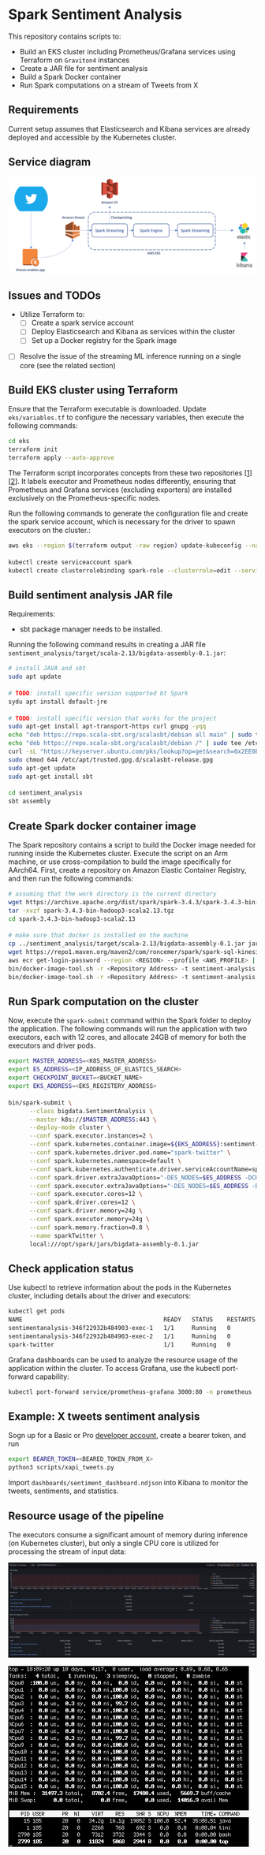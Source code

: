 # Spark Sentiment Analysis

This repository contains scripts to:

- Build an EKS cluster including Prometheus/Grafana services using Terraform on `Graviton4` instances
- Create a JAR file for sentiment analysis
- Build a Spark Docker container
- Run Spark computations on a stream of Tweets from X

## Requirements

Current setup assumes that Elasticsearch and Kibana services are already deployed and accessible by the Kubernetes cluster.

## Service diagram

![spark sentiment analysis](images/spark-streaming.png "spark sentiment analysis")

## Issues and TODOs

- Utilize Terraform to:
  - [ ] Create a spark service account
  - [ ] Deploy Elasticsearch and Kibana as services within the cluster
  - [ ] Set up a Docker registry for the Spark image
  
- [ ] Resolve the issue of the streaming ML inference running on a single core (see the related section)

## Build EKS cluster using Terraform

Ensure that the Terraform executable is downloaded. Update `eks/variables.tf` to configure the necessary variables, then execute the following commands:

```bash
cd eks
terraform init
terraform apply --auto-approve
```

The Terraform script incorporates concepts from these two repositories [[1](https://github.com/hashicorp/learn-terraform-provision-eks-cluster)][[2](https://github.com/DNXLabs/terraform-aws-eks-grafana-prometheus)]. It labels executor and Prometheus nodes differently, ensuring that Prometheus and Grafana services (excluding exporters) are installed exclusively on the Prometheus-specific nodes.

Run the following commands to generate the configuration file and create the spark service account, which is necessary for the driver to spawn executors on the cluster.:

```bash
aws eks --region $(terraform output -raw region) update-kubeconfig --name $(terraform output -raw cluster_name) --profile <AWS_PROFILE_NAME>

kubectl create serviceaccount spark
kubectl create clusterrolebinding spark-role --clusterrole=edit --serviceaccount=default:spark --namespace=default
```

## Build sentiment analysis JAR file

Requirements:

- sbt package manager needs to be installed.

Running the following command results in creating a JAR file `sentiment_analysis/target/scala-2.13/bigdata-assembly-0.1.jar`:

```bash
# install JAVA and sbt
sudo apt update

# TODO: install specific version supported bt Spark
sydu apt install default-jre

# TODO: install specific version that works for the project
sudo apt-get install apt-transport-https curl gnupg -yqq
echo "deb https://repo.scala-sbt.org/scalasbt/debian all main" | sudo tee /etc/apt/sources.list.d/sbt.list
echo "deb https://repo.scala-sbt.org/scalasbt/debian /" | sudo tee /etc/apt/sources.list.d/sbt_old.list
curl -sL "https://keyserver.ubuntu.com/pks/lookup?op=get&search=0x2EE0EA64E40A89B84B2DF73499E82A75642AC823" | sudo -H gpg --no-default-keyring --keyring gnupg-ring:/etc/apt/trusted.gpg.d/scalasbt-release.gpg --import
sudo chmod 644 /etc/apt/trusted.gpg.d/scalasbt-release.gpg
sudo apt-get update
sudo apt-get install sbt

cd sentiment_analysis
sbt assembly
```

## Create Spark docker container image

The Spark repository contains a script to build the Docker image needed for running inside the Kubernetes cluster. Execute the script on an Arm machine, or use cross-compilation to build the image specifically for AArch64. First, create a repository on Amazon Elastic Container Registry, and then run the following commands:

```bash
# assuming that the work directory is the current directory
wget https://archive.apache.org/dist/spark/spark-3.4.3/spark-3.4.3-bin-hadoop3-scala2.13.tgz
tar -xvzf spark-3.4.3-bin-hadoop3-scala2.13.tgz
cd spark-3.4.3-bin-hadoop3-scala2.13

# make sure that docker is installed on the machine
cp ../sentiment_analysis/target/scala-2.13/bigdata-assembly-0.1.jar jars/
wget https://repo1.maven.org/maven2/com/roncemer/spark/spark-sql-kinesis_2.13/1.2.3_spark-3.2/spark-sql-kinesis_2.13-1.2.3_spark-3.2.jar -P jars/
aws ecr get-login-password --region <REGION> --profile <AWS_PROFILE> | docker login --username AWS --password-stdin <ECR_ADDRESS>
bin/docker-image-tool.sh -r <Repository Address> -t sentiment-analysis build
bin/docker-image-tool.sh -r <Repository Address> -t sentiment-analysis push
```

## Run Spark computation on the cluster

Now, execute the `spark-submit` command within the Spark folder to deploy the application. The following commands will run the application with two executors, each with 12 cores, and allocate 24GB of memory for both the executors and driver pods.

```bash
export MASTER_ADDRESS=<K8S_MASTER_ADDRESS>
export ES_ADDRESS=<IP_ADDRESS_OF_ELASTICS_SEARCH>
export CHECKPOINT_BUCKET=<BUCKET_NAME>
export EKS_ADDRESS=<EKS_REGISTERY_ADDRESS>

bin/spark-submit \
      --class bigdata.SentimentAnalysis \
      --master k8s://$MASTER_ADDRESS:443 \
      --deploy-mode cluster \
      --conf spark.executor.instances=2 \
      --conf spark.kubernetes.container.image=${EKS_ADDRESS}:sentiment-analysis \
      --conf spark.kubernetes.driver.pod.name="spark-twitter" \
      --conf spark.kubernetes.namespace=default \
      --conf spark.kubernetes.authenticate.driver.serviceAccountName=spark \
      --conf spark.driver.extraJavaOptions="-DES_NODES=$ES_ADDRESS -DCHECKPOINT_LOCATION=s3a://$CHECKPOINT_BUCKET/checkpoints/" \
      --conf spark.executor.extraJavaOptions="-DES_NODES=$ES_ADDRESS -DCHECKPOINT_LOCATION=s3a://$CHECKPOINT_BUCKET/checkpoints/" \
      --conf spark.executor.cores=12 \
      --conf spark.driver.cores=12 \
      --conf spark.driver.memory=24g \
      --conf spark.executor.memory=24g \
      --conf spark.memory.fraction=0.8 \
      --name sparkTwitter \
      local:///opt/spark/jars/bigdata-assembly-0.1.jar
```

## Check application status

Use kubectl to retrieve information about the pods in the Kubernetes cluster, including details about the driver and executors:

```bash
kubectl get pods
NAME                                        READY   STATUS    RESTARTS   AGE
sentimentanalysis-346f22932b484903-exec-1   1/1     Running   0          7h52m
sentimentanalysis-346f22932b484903-exec-2   1/1     Running   0          7h52m
spark-twitter                               1/1     Running   0          7h53m
```

Grafana dashboards can be used to analyze the resource usage of the application within the cluster. To access Grafana, use the kubectl port-forward capability:

```bash
kubectl port-forward service/prometheus-grafana 3000:80 -n prometheus
```

## Example: X tweets sentiment analysis

Sogn up for a Basic or Pro [developer account](https://developer.x.com/en/docs/x-api/getting-started/getting-access-to-the-x-api), create a bearer token, and run

```bash
export BEARER_TOKEN=<BEARED_TOKEN_FROM_X>
python3 scripts/xapi_tweets.py
```

Import `dashboards/sentiment_dashboard.ndjson` into Kibana to monitor the tweets, sentiments, and  statistics.

## Resource usage of the pipeline

The executors consume a significant amount of memory during inference (on Kubernetes cluster), but only a single CPU core is utilized for processing the stream of input data:

![resources](images/resource_usage.png "resources")

![cpus](images/cpus.png "cpus")
